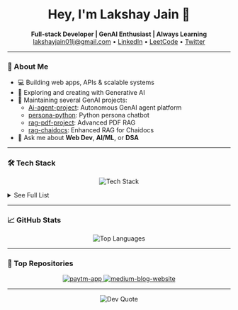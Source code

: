 <h1 align="center">Hey, I'm Lakshay Jain 👋</h1>
<p align="center">
  <b>Full-stack Developer | GenAI Enthusiast | Always Learning</b><br>
  <a href="mailto:lakshayjain01lj@gmail.com">lakshayjain01lj@gmail.com</a> •
  <a href="https://www.linkedin.com/in/lakshayj17">LinkedIn</a> •
  <a href="https://leetcode.com/u/meLaksh17/">LeetCode</a> •
  <a href="https://twitter.com/lakshcode">Twitter</a>
</p>

---

### 🚀 About Me

- 💻 Building web apps, APIs & scalable systems
- 🤖 Exploring and creating with Generative AI
- 🧠 Maintaining several GenAI projects:
  - [Ai-agent-project](https://github.com/LakshayJ17/Ai-agent-project): Autonomous GenAI agent platform
  - [persona-python](https://github.com/LakshayJ17/persona-python): Python persona chatbot
  - [rag-pdf-project](https://github.com/LakshayJ17/rag-pdf-project): Advanced PDF RAG
  - [rag-chaidocs](https://github.com/LakshayJ17/rag-chaidocs): Enhanced RAG for Chaidocs
- 💬 Ask me about **Web Dev**, **AI/ML**, or **DSA**

---

### 🛠️ Tech Stack

<p align="center">
  <img src="https://skillicons.dev/icons?i=html,css,js,ts,react,nextjs,tailwind,nodejs,express,java,python,mongodb,postgres,prisma,docker,aws,vercel,netlify,github,git,clerk,openai" alt="Tech Stack" />
</p>

<details>
  <summary>See Full List</summary>
  <p align="center">
    <img src="https://img.shields.io/badge/-HTML5-E34F26?style=for-the-badge&logo=html5&logoColor=white"/>
    <img src="https://img.shields.io/badge/-CSS3-1572B6?style=for-the-badge&logo=css3&logoColor=white"/>
    <img src="https://img.shields.io/badge/-JavaScript-F7DF1E?style=for-the-badge&logo=javascript&logoColor=black"/>
    <img src="https://img.shields.io/badge/-TypeScript-007ACC?style=for-the-badge&logo=typescript&logoColor=white"/>
    <img src="https://img.shields.io/badge/-React-61DAFB?style=for-the-badge&logo=react&logoColor=black"/>
    <img src="https://img.shields.io/badge/-Next.js-000?style=for-the-badge&logo=next.js&logoColor=white"/>
    <img src="https://img.shields.io/badge/-Tailwind-38B2AC?style=for-the-badge&logo=tailwind-css&logoColor=white"/>
    <img src="https://img.shields.io/badge/-Node.js-339933?style=for-the-badge&logo=node.js&logoColor=white"/>
    <img src="https://img.shields.io/badge/-Express-000?style=for-the-badge&logo=express&logoColor=white"/>
    <img src="https://img.shields.io/badge/-Java-007396?style=for-the-badge&logo=java&logoColor=white"/>
    <img src="https://img.shields.io/badge/-Python-3776AB?style=for-the-badge&logo=python&logoColor=white"/>
    <img src="https://img.shields.io/badge/-OpenAI-412991?style=for-the-badge&logo=openai&logoColor=white"/>
    <img src="https://img.shields.io/badge/-LangChain-0FA36B?style=for-the-badge&logoColor=white"/>
    <img src="https://img.shields.io/badge/-QdrantDB-FF6F00?style=for-the-badge&logo=qdrant&logoColor=white"/>
    <img src="https://img.shields.io/badge/-PineconeDB-1A2636?style=for-the-badge&logo=pinecone&logoColor=white"/>
    <img src="https://img.shields.io/badge/-Hono-FF5733?style=for-the-badge&logo=hono&logoColor=white"/>
    <img src="https://img.shields.io/badge/-MongoDB-47A248?style=for-the-badge&logo=mongodb&logoColor=white"/>
    <img src="https://img.shields.io/badge/-PostgreSQL-336791?style=for-the-badge&logo=postgresql&logoColor=white"/>
    <img src="https://img.shields.io/badge/-Prisma-2D3748?style=for-the-badge&logo=prisma&logoColor=white"/>
    <img src="https://img.shields.io/badge/-Drizzle%20ORM-2E86AB?style=for-the-badge&logo=drizzle&logoColor=white"/>
    <img src="https://img.shields.io/badge/-AWS-232F3E?style=for-the-badge&logo=amazon-aws&logoColor=white"/>
    <img src="https://img.shields.io/badge/-Vercel-000?style=for-the-badge&logo=vercel&logoColor=white"/>
    <img src="https://img.shields.io/badge/-Netlify-00C7B7?style=for-the-badge&logo=netlify&logoColor=white"/>
    <img src="https://img.shields.io/badge/-Docker-2496ED?style=for-the-badge&logo=docker&logoColor=white"/>
    <img src="https://img.shields.io/badge/-GitHub-181717?style=for-the-badge&logo=github&logoColor=white"/>
    <img src="https://img.shields.io/badge/-Clerk-3E3E3E?style=for-the-badge&logo=clerk&logoColor=white"/>
    <img src="https://img.shields.io/badge/-ImageKit-01B671?style=for-the-badge&logo=imagekit&logoColor=white"/>
  </p>
</details>

---

### 📈 GitHub Stats

<p align="center">
  <img src="https://github-readme-stats.vercel.app/api/top-langs/?username=LakshayJ17&layout=compact&theme=radical&hide_border=true" alt="Top Languages" />
</p>

---

### 🌟 Top Repositories

<p align="center">
  <a href="https://github.com/LakshayJ17/paytm-app">
    <img src="https://github-readme-stats.vercel.app/api/pin/?username=LakshayJ17&repo=paytm-app&theme=radical" alt="paytm-app" />
  </a>
  <a href="https://github.com/LakshayJ17/medium-blog-website">
    <img src="https://github-readme-stats.vercel.app/api/pin/?username=LakshayJ17&repo=medium-blog-website&theme=radical" alt="medium-blog-website" />
  </a>
</p>

---


<p align="center">
  <img src="https://quotes-github-readme.vercel.app/api?type=horizontal&theme=radical" alt="Dev Quote" />
</p>
